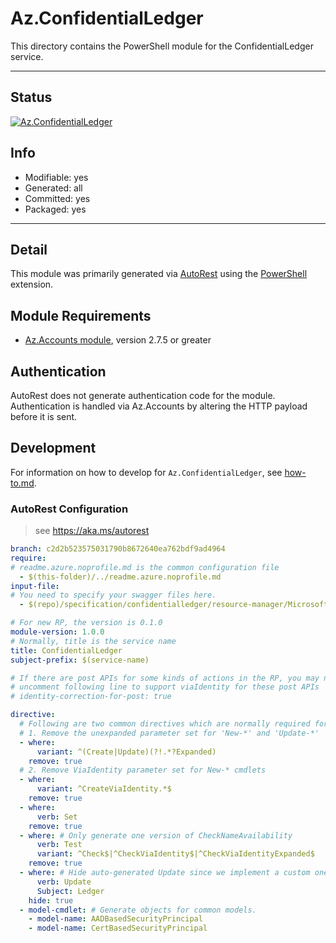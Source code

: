 <!-- region Generated -->
# Az.ConfidentialLedger
This directory contains the PowerShell module for the ConfidentialLedger service.

---
## Status
[![Az.ConfidentialLedger](https://img.shields.io/powershellgallery/v/Az.ConfidentialLedger.svg?style=flat-square&label=Az.ConfidentialLedger "Az.ConfidentialLedger")](https://www.powershellgallery.com/packages/Az.ConfidentialLedger/)

## Info
- Modifiable: yes
- Generated: all
- Committed: yes
- Packaged: yes

---
## Detail
This module was primarily generated via [AutoRest](https://github.com/Azure/autorest) using the [PowerShell](https://github.com/Azure/autorest.powershell) extension.

## Module Requirements
- [Az.Accounts module](https://www.powershellgallery.com/packages/Az.Accounts/), version 2.7.5 or greater

## Authentication
AutoRest does not generate authentication code for the module. Authentication is handled via Az.Accounts by altering the HTTP payload before it is sent.

## Development
For information on how to develop for `Az.ConfidentialLedger`, see [how-to.md](how-to.md).
<!-- endregion -->

### AutoRest Configuration
> see https://aka.ms/autorest

``` yaml
branch: c2d2b523575031790b8672640ea762bdf9ad4964
require:
# readme.azure.noprofile.md is the common configuration file
  - $(this-folder)/../readme.azure.noprofile.md
input-file:
# You need to specify your swagger files here.
  - $(repo)/specification/confidentialledger/resource-manager/Microsoft.ConfidentialLedger/stable/2022-05-13/confidentialledger.json

# For new RP, the version is 0.1.0
module-version: 1.0.0
# Normally, title is the service name
title: ConfidentialLedger
subject-prefix: $(service-name)

# If there are post APIs for some kinds of actions in the RP, you may need to 
# uncomment following line to support viaIdentity for these post APIs
# identity-correction-for-post: true

directive:
  # Following are two common directives which are normally required for all RPs
  # 1. Remove the unexpanded parameter set for 'New-*' and 'Update-*'
  - where:
      variant: ^(Create|Update)(?!.*?Expanded)
    remove: true
  # 2. Remove ViaIdentity parameter set for New-* cmdlets
  - where:
      variant: ^CreateViaIdentity.*$
    remove: true
  - where:
      verb: Set
    remove: true
  - where: # Only generate one version of CheckNameAvailability
      verb: Test
      variant: ^Check$|^CheckViaIdentity$|^CheckViaIdentityExpanded$
    remove: true
  - where: # Hide auto-generated Update since we implement a custom one requiring the 'Location' parameter.
      verb: Update
      Subject: Ledger
    hide: true
  - model-cmdlet: # Generate objects for common models.
    - model-name: AADBasedSecurityPrincipal
    - model-name: CertBasedSecurityPrincipal
```
